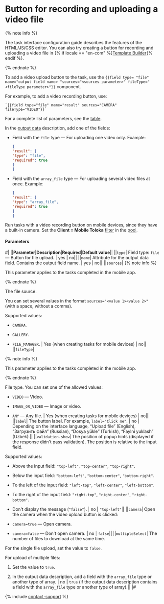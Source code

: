 # Button for recording and uploading a video file

{% note info %}

The task interface configuration guide describes the features of the HTML/JS/CSS editor. You can also try creating a button for recording and uploading a video file in {% if locale == "en-com" %}[Template Builder](../../../template-builder/reference/field.media-file.md){% endif %}.

{% endnote %}

To add a video upload button to the task, use the `{{field type= "file" name="output field name> "sources="<sources parameter>" fileType="<fileType parameter>"}}` component.

For example, to add a video recording button, use:

```plaintext
`{{field type="file" name="result" sources="CAMERA" fileType="VIDEO"}}`
```

For a complete list of parameters, see the [table](#parameters).

In the [output data](../incoming.md) description, add one of the fields:

- Field with the `file` type — For uploading one video only. Example:

    ```json
    {
    "result": {
    "type": "file",
    "required": true
    }
    }
    ```

- Field with the `array_file` type — For uploading several video files at once. Example:

    ```json
    {
    "result": {
    "type": "array_file",
    "required": true
    }
    }
    ```

Run tasks with a video recording button on mobile devices, since they have a built-in camera. Set the **Client = Mobile Toloka** [filter](../filters.md) in the [pool](../../../glossary.md#pool).

#### Parameters

#|
||**Parameter**|**Description**|**Required**|**Default value**||
||`type`| Field type: `file` — Button for file upload. | yes | no||
||`name`| Attribute for the output data field. Contains the output field name. | yes | no||
||`sources`| {% note info %}

This parameter applies to the tasks completed in the mobile app.

{% endnote %}

The file source.

You can set several values in the format `sources="<value 1><value 2>"` (with a space, without a comma).

Supported values:

- `CAMERA`.

- `GALLERY`.

- `FILE_MANAGER`. | Yes (when creating tasks for mobile devices) | no||
||`fileType`|

{% note info %}

This parameter applies to the tasks completed in the mobile app.

{% endnote %}

File type. You can set one of the allowed values:

- `VIDEO` — Video.

- `IMAGE_OR_VIDEO` — Image or video.

- `ANY` — Any file. | Yes (when creating tasks for mobile devices) | no||
||`label`| The button label. For example, `label="Click me"`. | no | Depending on the interface language, “Upload file” (English), “Загрузить файл” (Russian), “Dosya yükle” (Turkish), “Faylni yuklash” (Uzbek).||
||`validation-show`| The position of popup hints (displayed if the response didn't pass validation). The position is relative to the input field.

Supported values:

- Above the input field: `"top-left"`, `"top-center"`, `"top-right"`.

- Below the input field: `"bottom-left"`, `"bottom-center"`, `"bottom-right"`.

- To the left of the input field: `"left-top"`, `"left-center"`, `"left-bottom"`.

- To the right of the input field: `"right-top"`, `"right-center"`, `"right-bottom"`.

- Don't display the message (`"false"`). | no | `"top-left"`||
||`camera`| Open the camera when the video upload button is clicked:

- `camera=true` — Open camera.

- `camera=false` — Don't open camera. | no | `false`||
||`multipleSelect`| The number of files to download at the same time.

For the single file upload, set the value to `false`.

For upload of multiple files:

1. Set the value to `true`.

1. In the output data description, add a field with the `array_file` type or another type of array. | no | `true` (if the output data description contains a field with the `array_file` type or another type of array).||
|#

{% include [contact-support](../../_includes/contact-support.md) %}
